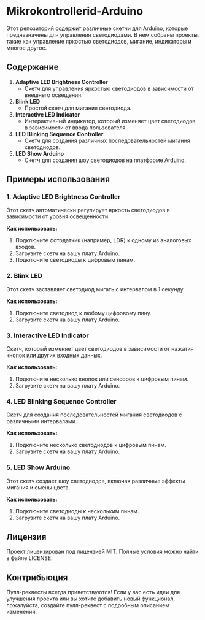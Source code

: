 # Mikrokontrollerid-Arduino

Этот репозиторий содержит различные скетчи для Arduino, которые предназначены для управления светодиодами. В нем собраны проекты, такие как управление яркостью светодиодов, мигание, индикаторы и многое другое.

## Содержание

1. **Adaptive LED Brightness Controller**
    - Скетч для управления яркостью светодиодов в зависимости от внешнего освещения.
2. **Blink LED**
    - Простой скетч для мигания светодиода.
3. **Interactive LED Indicator**
    - Интерактивный индикатор, который изменяет цвет светодиодов в зависимости от ввода пользователя.
4. **LED Blinking Sequence Controller**
    - Скетч для создания различных последовательностей мигания светодиодов.
5. **LED Show Arduino**
    - Скетч для создания шоу светодиодов на платформе Arduino.

## Примеры использования

### 1. Adaptive LED Brightness Controller
Этот скетч автоматически регулирует яркость светодиодов в зависимости от уровня освещенности. 

**Как использовать:**
1. Подключите фотодатчик (например, LDR) к одному из аналоговых входов.
2. Загрузите скетч на вашу плату Arduino.
3. Подключите светодиоды к цифровым пинам.

### 2. Blink LED
Этот скетч заставляет светодиод мигать с интервалом в 1 секунду.

**Как использовать:**
1. Подключите светодиод к любому цифровому пину.
2. Загрузите скетч на вашу плату Arduino.

### 3. Interactive LED Indicator
Скетч, который изменяет цвет светодиодов в зависимости от нажатия кнопок или других входных данных.

**Как использовать:**
1. Подключите несколько кнопок или сенсоров к цифровым пинам.
2. Загрузите скетч на вашу плату Arduino.

### 4. LED Blinking Sequence Controller
Скетч для создания последовательностей мигания светодиодов с различными интервалами.

**Как использовать:**
1. Подключите несколько светодиодов к цифровым пинам.
2. Загрузите скетч на вашу плату Arduino.

### 5. LED Show Arduino
Этот скетч создает шоу светодиодов, включая различные эффекты мигания и смены цвета.

**Как использовать:**
1. Подключите светодиоды к нескольким пинам.
2. Загрузите скетч на вашу плату Arduino.

## Лицензия

Проект лицензирован под лицензией MIT. Полные условия можно найти в файле LICENSE.

## Контрибьюция

Пулл-реквесты всегда приветствуются! Если у вас есть идеи для улучшения проекта или вы хотите добавить новый функционал, пожалуйста, создайте пулл-реквест с подробным описанием изменений.
